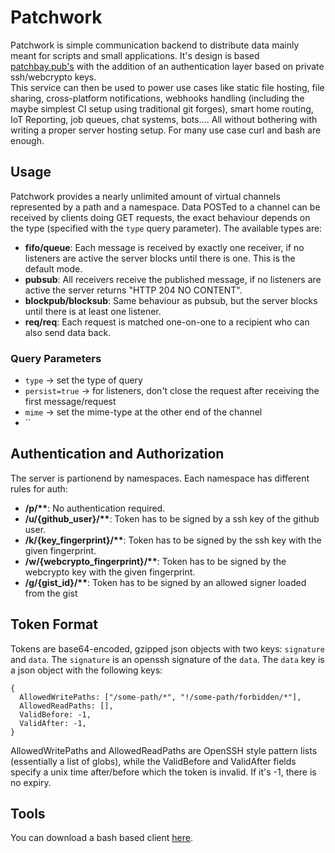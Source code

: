 # Patchwork

Patchwork is simple communication backend to distribute data mainly meant for scripts and small applications.
It's design is based [patchbay.pub's](https://patchbay.pub) with the addition of an authentication layer based
on private ssh/webcrypto keys.  
This service can then be used to power use cases like static file hosting, file sharing,
cross-platform notifications, webhooks handling (including the maybe simplest CI setup using
traditional git forges), smart home routing, IoT Reporting, job queues, chat systems, bots....
All without bothering with writing a proper server hosting setup. For many use case curl and bash are enough.

## Usage

Patchwork provides a nearly unlimited amount of virtual channels represented by a path and a namespace.
Data POSTed to a channel can be received by clients doing GET requests, the exact behaviour depends on the
type (specified with the `type` query parameter).
The available types are:

- **fifo/queue**: Each message is received by exactly one receiver, if
  no listeners are active the server blocks until there is one. This
  is the default mode.
- **pubsub**: All receivers receive the published message, if no
  listeners are active the server returns \"HTTP 204 NO CONTENT\".
- **blockpub/blocksub**: Same behaviour as pubsub, but the server
  blocks until there is at least one listener.
- **req/req**: Each request is matched one-on-one to a recipient who can also send data back.

### Query Parameters

- `type` -> set the type of query
- `persist=true` -> for listeners, don't close the request after receiving the first message/request
- `mime` -> set the mime-type at the other end of the channel
- ``

## Authentication and Authorization

The server is partionend by namespaces. Each namespace has different
rules for auth:

- **/p/\*\***: No authentication required.
- **/u/{github_user}/\*\***: Token has to be signed by a ssh key of
  the github user.
- **/k/{key_fingerprint}/\*\***: Token has to be signed by the ssh key
  with the given fingerprint.
- **/w/{webcrypto_fingerprint}/\*\***: Token has to be signed by the
  webcrypto key with the given fingerprint.
- **/g/{gist_id}/\*\***: Token has to be signed by an allowed signer
  loaded from the gist

## Token Format

Tokens are base64-encoded, gzipped json objects with two keys:
`signature` and `data`. The `signature` is an openssh signature of
the `data`. The `data` key is a json object with the following keys:

```json5
{
  AllowedWritePaths: ["/some-path/*", "!/some-path/forbidden/*"],
  AllowedReadPaths: [],
  ValidBefore: -1,
  ValidAfter: -1,
}
```

AllowedWritePaths and AllowedReadPaths are OpenSSH style pattern lists
(essentially a list of globs), while the ValidBefore and ValidAfter
fields specify a unix time after/before which the token is invalid. If
it\'s -1, there is no expiry.

## Tools

You can download a bash based client [here](/patchwork.sh).
